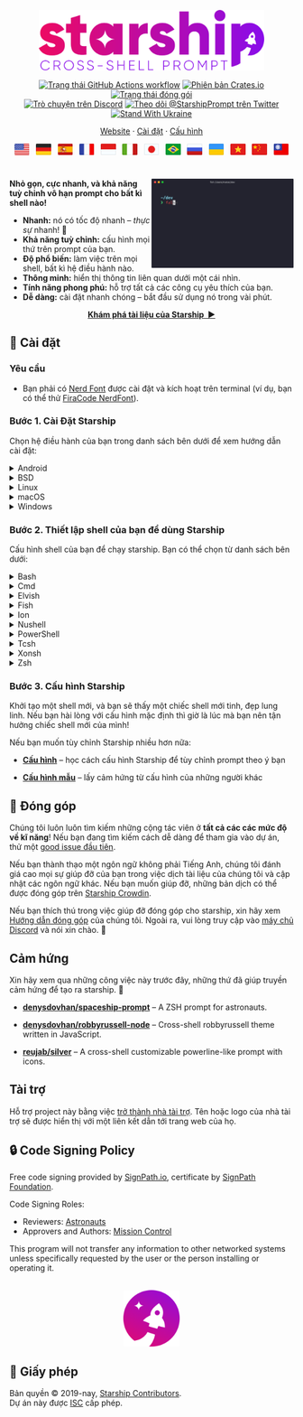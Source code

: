 <p align="center">
  <img
    width="400"
    src="https://raw.githubusercontent.com/starship/starship/master/media/logo.png"
    alt="Starship – Cross-shell prompt"
 />
</p>

<p align="center">
  <a href="https://github.com/starship/starship/actions"
    ><img
      src="https://img.shields.io/github/actions/workflow/status/starship/starship/workflow.yml?branch=master&label=workflow&style=flat-square"
      alt="Trạng thái GitHub Actions workflow"
 /></a>
  <a href="https://crates.io/crates/starship"
    ><img
      src="https://img.shields.io/crates/v/starship?style=flat-square"
      alt="Phiên bản Crates.io"
 /></a>
  <a href="https://repology.org/project/starship/versions"
    ><img
      src="https://img.shields.io/repology/repositories/starship?label=in%20repositories&style=flat-square"
      alt="Trạng thái đóng gói" /></a
><br />
  <a href="https://discord.gg/starship"
    ><img
      src="https://img.shields.io/discord/567163873606500352?label=discord&logoColor=white&style=flat-square"
      alt="Trò chuyện trên Discord"
 /></a>
  <a href="https://twitter.com/StarshipPrompt"
    ><img
      src="https://img.shields.io/badge/twitter-@StarshipPrompt-1DA1F3?style=flat-square"
      alt="Theo dõi @StarshipPrompt trên Twitter"
 /></a>
  <a href="https://stand-with-ukraine.pp.ua"
    ><img
      src="https://raw.githubusercontent.com/vshymanskyy/StandWithUkraine/main/badges/StandWithUkraineFlat.svg"
      alt="Stand With Ukraine"
 /></a>
</p>

<p align="center">
  <a href="https://starship.rs">Website</a>
  ·
  <a href="#🚀-installation">Cài đặt</a>
  ·
  <a href="https://starship.rs/config/">Cấu hình</a>
</p>

<p align="center">
  <a href="https://github.com/starship/starship/blob/master/README.md"
    ><img
      height="20"
      src="https://raw.githubusercontent.com/starship/starship/master/media/flag-us.png"
      alt="Tiếng Anh"
 /></a>
  &nbsp;
  <a
    href="https://github.com/starship/starship/blob/master/docs/de-DE/guide/README.md"
    ><img
      height="20"
      src="https://raw.githubusercontent.com/starship/starship/master/media/flag-de.png"
      alt="Tiếng Đức"
 /></a>
  &nbsp;
  <a
    href="https://github.com/starship/starship/blob/master/docs/es-ES/guide/README.md"
    ><img
      height="20"
      src="https://raw.githubusercontent.com/starship/starship/master/media/flag-es.png"
      alt="Tiếng Tây Ban Nha"
 /></a>
  &nbsp;
  <a
    href="https://github.com/starship/starship/blob/master/docs/fr-FR/guide/README.md"
    ><img
      height="20"
      src="https://raw.githubusercontent.com/starship/starship/master/media/flag-fr.png"
      alt="Thiếng Pháp"
 /></a>
  &nbsp;
  <a
    href="https://github.com/starship/starship/blob/master/docs/id-ID/guide/README.md"
    ><img
      height="20"
      src="https://raw.githubusercontent.com/starship/starship/master/media/flag-id.png"
      alt="Bahasa Indonesia"
 /></a>
  &nbsp;
  <a
    href="https://github.com/starship/starship/blob/master/docs/it-IT/guide/README.md"
    ><img
      height="20"
      src="https://raw.githubusercontent.com/starship/starship/master/media/flag-it.png"
      alt="Italiano"
 /></a>
  &nbsp;
  <a
    href="https://github.com/starship/starship/blob/master/docs/ja-JP/guide/README.md"
    ><img
      height="20"
      src="https://raw.githubusercontent.com/starship/starship/master/media/flag-jp.png"
      alt="Tiếng Nhật"
 /></a>
  &nbsp;
  <a
    href="https://github.com/starship/starship/blob/master/docs/pt-BR/guide/README.md"
    ><img
      height="20"
      src="https://raw.githubusercontent.com/starship/starship/master/media/flag-br.png"
      alt="Português do Brasil"
 /></a>
  &nbsp;
  <a
    href="https://github.com/starship/starship/blob/master/docs/ru-RU/guide/README.md"
    ><img
      height="20"
      src="https://raw.githubusercontent.com/starship/starship/master/media/flag-ru.png"
      alt="Tiếng Nga"
 /></a>
  &nbsp;
  <a
    href="https://github.com/starship/starship/blob/master/docs/uk-UA/guide/README.md"
    ><img
      height="20"
      src="https://raw.githubusercontent.com/starship/starship/master/media/flag-ua.png"
      alt="Українська"
 /></a>
  &nbsp;
  <a
    href="https://github.com/starship/starship/blob/master/docs/vi-VN/guide/README.md"
    ><img
      height="20"
      src="https://raw.githubusercontent.com/starship/starship/master/media/flag-vn.png"
      alt="Tiếng Việt"
 /></a>
  &nbsp;
  <a
    href="https://github.com/starship/starship/blob/master/docs/zh-CN/guide/README.md"
    ><img
      height="20"
      src="https://raw.githubusercontent.com/starship/starship/master/media/flag-cn.png"
      alt="Tiếng Trung giản thể"
 /></a>
  &nbsp;
  <a
    href="https://github.com/starship/starship/blob/master/docs/zh-TW/guide/README.md"
    ><img
      height="20"
      src="https://raw.githubusercontent.com/starship/starship/master/media/flag-tw.png"
      alt="Tiếng Trung hiện đại"
 /></a>
</p>

<h1></h1>

<img
  src="https://raw.githubusercontent.com/starship/starship/master/media/demo.gif"
  alt="Starship với iTerm2 and chủ đề Snazzy"
  width="50%"
  align="right"
 />

**Nhỏ gọn, cực nhanh, và khả năng tuỳ chỉnh vô hạn prompt cho bất kì shell nào!**

- **Nhanh:** nó có tốc độ nhanh – _thực sự_ nhanh! 🚀
- **Khả năng tuỳ chỉnh:** cấu hình mọi thứ trên prompt của bạn.
- **Độ phổ biến:** làm việc trên mọi shell, bất kì hệ điều hành nào.
- **Thông minh:** hiển thị thông tin liên quan dưới một cái nhìn.
- **Tính năng phong phú:** hỗ trợ tất cả các công cụ yêu thích của bạn.
- **Dễ dàng:** cài đặt nhanh chóng – bắt đầu sử dụng nó trong vài phút.

<p align="center">
<a href="https://starship.rs/config/"><strong>Khám phá tài liệu của Starship&nbsp;&nbsp;▶</strong></a>
</p>

<a name="🚀-installation"></a>

## 🚀 Cài đặt

### Yêu cầu

- Bạn phải có [Nerd Font](https://www.nerdfonts.com/) được cài đặt và kích hoạt trên terminal (ví dụ, bạn có thể thử [FiraCode NerdFont](https://www.nerdfonts.com/font-downloads)).

### Bước 1. Cài Đặt Starship

Chọn hệ điều hành của bạn trong danh sách bên dưới để xem hướng dẫn cài đặt:

<details>
<summary>Android</summary>

Cài đặt Starship bằng một package manager bất kì:

| Kho lưu trữ                                                                       | Hướng dẫn              |
| --------------------------------------------------------------------------------- | ---------------------- |
| [Termux](https://github.com/termux/termux-packages/tree/master/packages/starship) | `pkg install starship` |

</details>

<details>
<summary>BSD</summary>

Cài đặt Starship bằng một package manager bất kì:

| Bản phân phối | Kho lưu trữ                                              | Hướng dẫn                         |
| ------------- | -------------------------------------------------------- | --------------------------------- |
| **_Bất kỳ_**  | **[crates.io](https://crates.io/crates/starship)**       | `cargo install starship --locked` |
| FreeBSD       | [FreshPorts](https://www.freshports.org/shells/starship) | `pkg install starship`            |
| NetBSD        | [pkgsrc](https://pkgsrc.se/shells/starship)              | `pkgin install starship`          |

</details>

<details>
<summary>Linux</summary>

Cài đặt phiên bản mới nhất cho hệ điều hành của bạn:

```sh
curl -sS https://starship.rs/install.sh | sh
```

Hoặc là, cài đặt Starship bằng một package manager bất kì:

| Bản phân phối      | Kho lưu trữ                                                                                     | Hướng dẫn                                                                      |
| ------------------ | ----------------------------------------------------------------------------------------------- | ------------------------------------------------------------------------------ |
| **_Bất kỳ_**       | **[crates.io](https://crates.io/crates/starship)**                                              | `cargo install starship --locked`                                              |
| _Bất kỳ_           | [conda-forge](https://anaconda.org/conda-forge/starship)                                        | `conda install -c conda-forge starship`                                        |
| _Bất kỳ_           | [Linuxbrew](https://formulae.brew.sh/formula/starship)                                          | `brew install starship`                                                        |
| Alpine Linux 3.13+ | [Alpine Linux Packages](https://pkgs.alpinelinux.org/packages?name=starship)                    | `apk add starship`                                                             |
| Arch Linux         | [Arch Linux Extra](https://archlinux.org/packages/extra/x86_64/starship)                        | `pacman -S starship`                                                           |
| CentOS 7+          | [Copr](https://copr.fedorainfracloud.org/coprs/atim/starship)                                   | `dnf copr enable atim/starship` <br /> `dnf install starship` |
| Gentoo             | [Gentoo Packages](https://packages.gentoo.org/packages/app-shells/starship)                     | `emerge app-shells/starship`                                                   |
| Manjaro            |                                                                                                 | `pacman -S starship`                                                           |
| NixOS              | [nixpkgs](https://github.com/NixOS/nixpkgs/blob/master/pkgs/tools/misc/starship/default.nix)    | `nix-env -iA nixpkgs.starship`                                                 |
| openSUSE           | [OSS](https://software.opensuse.org/package/starship)                                           | `zypper in starship`                                                           |
| Void Linux         | [Void Linux Packages](https://github.com/void-linux/void-packages/tree/master/srcpkgs/starship) | `xbps-install -S starship`                                                     |

</details>

<details>
<summary>macOS</summary>

Cài đặt phiên bản mới nhất cho hệ điều hành của bạn:

```sh
curl -sS https://starship.rs/install.sh | sh
```

Hoặc là, cài đặt Starship bằng một package manager bất kì:

| Kho lưu trữ                                              | Hướng dẫn                               |
| -------------------------------------------------------- | --------------------------------------- |
| **[crates.io](https://crates.io/crates/starship)**       | `cargo install starship --locked`       |
| [conda-forge](https://anaconda.org/conda-forge/starship) | `conda install -c conda-forge starship` |
| [Homebrew](https://formulae.brew.sh/formula/starship)    | `brew install starship`                 |
| [MacPorts](https://ports.macports.org/port/starship)     | `port install starship`                 |

</details>

<details>
<summary>Windows</summary>

Cài đặt phiên bản mới nhất cho hệ điều hành của bạn với MSI-installers từ [phần release](https://github.com/starship/starship/releases/latest).

Cài đặt Starship bằng một package manager bất kì:

| Kho lưu trữ                                                                                  | Hướng dẫn                               |
| -------------------------------------------------------------------------------------------- | --------------------------------------- |
| **[crates.io](https://crates.io/crates/starship)**                                           | `cargo install starship --locked`       |
| [Chocolatey](https://community.chocolatey.org/packages/starship)                             | `choco install starship`                |
| [conda-forge](https://anaconda.org/conda-forge/starship)                                     | `conda install -c conda-forge starship` |
| [Scoop](https://github.com/ScoopInstaller/Main/blob/master/bucket/starship.json)             | `scoop install starship`                |
| [winget](https://github.com/microsoft/winget-pkgs/tree/master/manifests/s/Starship/Starship) | `winget install --id Starship.Starship` |

</details>

### Bước 2. Thiết lập shell của bạn để dùng Starship

Cấu hình shell của bạn để chạy starship. Bạn có thể chọn từ danh sách bên dưới:

<details>
<summary>Bash</summary>

Thêm đoạn sau vào cuối tệp tin `~/.bashrc`:

```sh
eval "$(starship init bash)"
```

</details>

<details>
<summary>Cmd</summary>

Bạn cần phải dùng [Clink](https://chrisant996.github.io/clink/clink.html) (v1.2.30+) với Cmd. Tạo một file như đường dẫn `%LocalAppData%/clink/starship.lua` với nội dung như sau:

```lua
load(io.popen('starship init cmd'):read("*a"))()
```

</details>

<details>
<summary>Elvish</summary>

Thêm đoạn sau vào cuối tệp tin `~/.elvish/rc.elv`:

```sh
eval (starship init elvish)
```

Lưu ý: Chỉ hỗ trợ Elvish v0.18+

</details>

<details>
<summary>Fish</summary>

Thêm đoạn sau vào cuối tệp tin `~/.config/fish/config.fish`:

```fish
starship init fish | source
```

</details>

<details>
<summary>Ion</summary>

Thêm đoạn sau vào cuối tệp tin `~/.config/ion/initrc`:

```sh
eval $(starship init ion)
```

</details>

<details>
<summary>Nushell</summary>

Thêm đoạn code dưới đây vào cuối file Nushell env của bạn (Bạn có thể tìm đường dẫn tới file Nushell env bằng cách chạy `$nu.env-path` trong Nushell):

```sh
mkdir ~/.cache/starship
starship init nu | save -f ~/.cache/starship/init.nu
```

Thêm đoạn code sau vào cuối file cấu hình Nushell (bạn có thể tìm đường dẫn tới file cấu hình Nushell bằng cách chạy câu lệnh `$nu.config-path`):

```sh
use ~/.cache/starship/init.nu
```

Lưu ý: Chỉ hỗ trợ Nushell v0.78+

</details>

<details>
<summary>PowerShell</summary>

Thêm đoạn code sau vào cuối file cấu hình PowerShell (bạn có thể tìm đường dẫn tới file cấu hình PowerShell bằng cách chạy câu lệnh `$PROFILE`):

```powershell
Invoke-Expression (&starship init powershell)
```

</details>

<details>
<summary>Tcsh</summary>

Thêm đoạn sau vào cuối tệp tin `~/.tcshrc`:

```sh
eval `starship init tcsh`
```

</details>

<details>
<summary>Xonsh</summary>

Thêm dòng này vào cuối của file `~/.xonshrc`:

```python
execx($(starship init xonsh))
```

</details>

<details>
<summary>Zsh</summary>

Thêm đoạn sau vào cuối tệp tin `~/.zshrc`:

```sh
eval "$(starship init zsh)"
```

</details>

### Bước 3. Cấu hình Starship

Khởi tạo một shell mới, và bạn sẽ thấy một chiếc shell mới tinh, đẹp lung linh. Nếu bạn hài lòng với cấu hình mặc định thì giờ là lúc mà bạn nên tận hưởng chiếc shell mới của mình!

Nếu bạn muốn tùy chỉnh Starship nhiều hơn nữa:

- **[Cấu hình](https://starship.rs/config/)** – học cách cấu hình Starship để tùy chỉnh prompt theo ý bạn

- **[Cấu hình mẫu](https://starship.rs/presets/)** – lấy cảm hứng từ cấu hình của những người khác

## 🤝 Đóng góp

Chúng tôi luôn luôn tìm kiếm những cộng tác viên ở **tất cả các các mức độ về kĩ năng**! Nếu bạn đang tìm kiếm cách dễ dàng để tham gia vào dự án, thử một [good issue đầu tiên](https://github.com/starship/starship/labels/🌱%20good%20first%20issue).

Nếu bạn thành thạo một ngôn ngữ không phải Tiếng Anh, chúng tôi đánh giá cao mọi sự giúp đỡ của bạn trong việc dịch tài liệu của chúng tôi và cập nhật các ngôn ngữ khác. Nếu bạn muốn giúp đỡ, những bản dịch có thể được đóng góp trên [Starship Crowdin](https://translate.starship.rs/).

Nếu bạn thích thú trong việc giúp đỡ đóng góp cho starship, xin hãy xem [Hướng dẫn đóng góp](https://github.com/starship/starship/blob/master/CONTRIBUTING.md) của chúng tôi. Ngoài ra, vui lòng truy cập vào [máy chủ Discord](https://discord.gg/8Jzqu3T) và nói xin chào. 👋

## Cảm hứng

Xin hãy xem qua những công việc này trước đây, những thứ đã giúp truyền cảm hứng để tạo ra starship. 🙏

- **[denysdovhan/spaceship-prompt](https://github.com/denysdovhan/spaceship-prompt)** – A ZSH prompt for astronauts.

- **[denysdovhan/robbyrussell-node](https://github.com/denysdovhan/robbyrussell-node)** – Cross-shell robbyrussell theme written in JavaScript.

- **[reujab/silver](https://github.com/reujab/silver)** – A cross-shell customizable powerline-like prompt with icons.

## Tài trợ

Hỗ trợ project này bằng việc [trở thành nhà tài trợ](https://github.com/sponsors/starship). Tên hoặc logo của nhà tài trợ sẽ được hiển thị với một liên kết dẫn tới trang web của họ.

## 🔒 Code Signing Policy

Free code signing provided by [SignPath.io](https://signpath.io), certificate by [SignPath Foundation](https://signpath.org).

Code Signing Roles:

- Reviewers: [Astronauts](https://github.com/orgs/starship/teams/astronauts)
- Approvers and Authors: [Mission Control](https://github.com/orgs/starship/teams/mission-control)

This program will not transfer any information to other networked systems unless specifically requested by the user or the person installing or operating it.

<p align="center">
    <br>
    <img width="100" src="https://raw.githubusercontent.com/starship/starship/master/media/icon.png" alt="Starship rocket icon">
</p>

## 📝 Giấy phép

Bản quyền © 2019-nay, [Starship Contributors](https://github.com/starship/starship/graphs/contributors).<br /> Dự án này được [ISC](https://github.com/starship/starship/blob/master/LICENSE) cấp phép.
